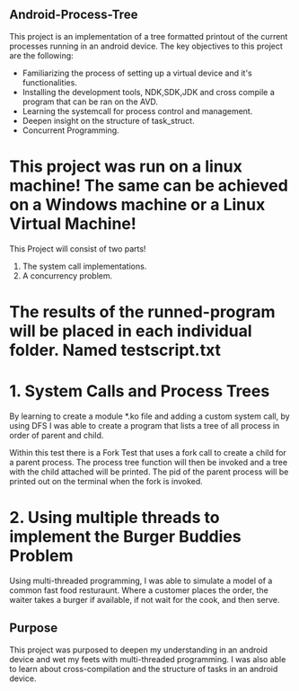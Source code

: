 ## Android-Process-Tree

This project is an implementation of a tree formatted printout of the current processes running in an android device.
The key objectives to this project are the following:

- Familiarizing the process of setting up a virtual device and it's functionalities.
- Installing the development tools, NDK,SDK,JDK and cross compile a program that can be ran on the AVD.
- Learning the systemcall for process control and management.
- Deepen insight on the structure of task_struct.
- Concurrent Programming.

# This project was run on a linux machine! The same can be achieved on a Windows machine or a Linux Virtual Machine!

This Project will consist of two parts!

1. The system call implementations.
2. A concurrency problem.

# The results of the runned-program will be placed in each individual folder. Named testscript.txt

# 1. System Calls and Process Trees

By learning to create a module \*.ko file and adding a custom system call, by using DFS I was able to create a program that lists a tree of all process in order of parent and child.

Within this test there is a Fork Test that uses a fork call to create a child for a parent process.
The process tree function will then be invoked and a tree with the child attached will be printed.
The pid of the parent process will be printed out on the terminal when the fork is invoked.

# 2. Using multiple threads to implement the Burger Buddies Problem

Using multi-threaded programming, I was able to simulate a model of a common fast food resturaunt. Where a customer places the order, the waiter takes a burger if available, if not wait for the cook, and then serve.

## Purpose

This project was purposed to deepen my understanding in an android device and wet my feets with multi-threaded programming. I was also able to learn about cross-compilation and the structure of tasks in an android device.
